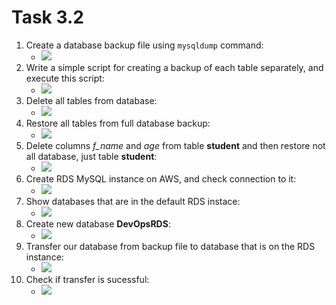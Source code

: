 # Task 3.2
1) Create a database backup file using ``mysqldump`` command:
	* ![](https://i.imgur.com/vbtD0yq.png)
2) Write a simple script for creating a backup of each table separately, and execute this script:
	* ![](https://i.imgur.com/NV1o034.png)
3) Delete all tables from database:
	* ![](https://i.imgur.com/qG8FvHI.png)
4) Restore all tables from full database backup:
	* ![](https://i.imgur.com/YWxXflK.png)
5) Delete columns *f_name* and *age* from table **student** and then restore not all database, just table **student**:
	* ![](https://i.imgur.com/bhAmVzY.png)
6) Create RDS MySQL instance on AWS, and check connection to it:
	* ![](https://i.imgur.com/BvyTNWQ.png)
7) Show databases that are in the default RDS instace:
	* ![](https://i.imgur.com/u3BJKI8.png)
8) Create new database **DevOpsRDS**:
	* ![](https://i.imgur.com/KAU2oPk.png)
9) Transfer our database from backup file to database that is on the RDS instance:
	* ![](https://i.imgur.com/Uo2UmBM.png)
10) Check if transfer is sucessful:
	* ![](https://i.imgur.com/c28oNxA.png)
